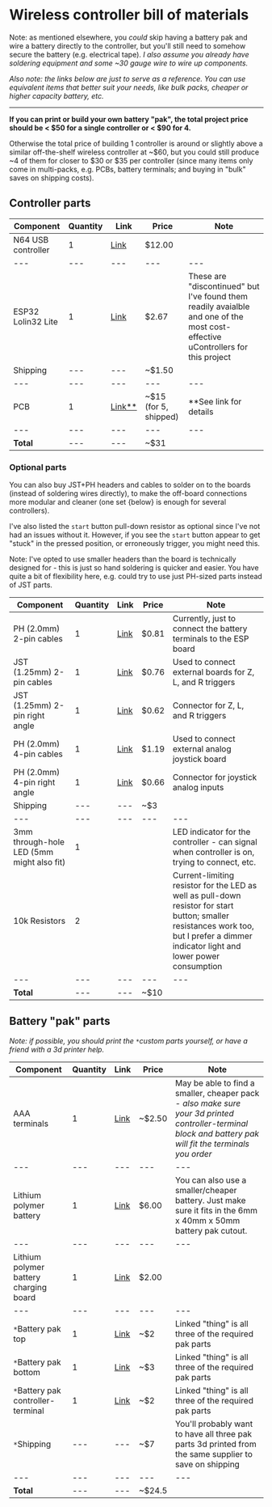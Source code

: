 # Wireless controller bill of materials
Note: as mentioned elsewhere, you *could* skip having a battery pak and wire a battery directly to the controller, but you'll still need to somehow secure the battery (e.g. electrical tape). *I also assume you already have soldering equipment and some ~30 gauge wire to wire up components.*

*Also note: the links below are just to serve as a reference. You can use equivalent items that better suit your needs, like bulk packs, cheaper or higher capacity battery, etc.*

----

**If you can print or build your own battery "pak", the total project price should be < $50 for a single controller or < $90 for 4.**

Otherwise the total price of building 1 controller is around or slightly above a similar off-the-shelf wireless controller at ~$60, but you could still produce ~4 of them for closer to $30 or $35 per controller (since many items only come in multi-packs, e.g. PCBs, battery terminals; and buying in "bulk" saves on shipping costs).

## Controller parts

Component | Quantity | Link | Price | Note
--- | --- | --- | --- | ---
N64 USB controller | 1 | [Link](https://www.amazon.com/Classic-Controller-iNNEXT-Joystick-Raspberry/dp/B0744DW55H) | $12.00 | 
--- | --- | --- | --- | ---
ESP32 Lolin32 Lite | 1 | [Link](https://www.aliexpress.com/item/4000038780903.html) | $2.67 | These are "discontinued" but I've found them readily avaialble and one of the most cost-effective uControllers for this project
Shipping | --- | --- | ~$1.50 | 
--- | --- | --- | --- | ---
PCB | 1 | [Link**](pcb/ordering.md) | ~$15 (for 5, shipped) | **See link for details
--- | --- | --- | --- | ---
**Total** | --- | --- | ~$31 | 

### Optional parts

You can also buy JST+PH headers and cables to solder on to the boards (instead of soldering wires directly), to make the off-board connections more modular and cleaner (one set {below} is enough for several controllers).

I've also listed the `start` button pull-down resistor as optional since I've not had an issues without it. However, if you see the `start` button appear to get "stuck" in the pressed position, or erroneously trigger, you might need this.

Note: I've opted to use smaller headers than the board is technically designed for - this is just so hand soldering is quicker and easier. You have quite a bit of flexibility here, e.g. could try to use just PH-sized parts instead of JST parts.

Component | Quantity | Link | Price | Note
--- | --- | --- | --- | ---
PH (2.0mm) 2-pin cables | 1 | [Link](https://www.aliexpress.com/item/4001235017139.html) | $0.81 | Currently, just to connect the battery terminals to the ESP board
JST (1.25mm) 2-pin cables | 1 | [Link](https://www.aliexpress.com/item/4001235017139.html) | $0.76 | Used to connect external boards for Z, L, and R triggers
JST (1.25mm) 2-pin right angle | 1 | [Link](https://www.aliexpress.com/item/1005003115054198.html) | $0.62 | Connector for Z, L, and R triggers
PH (2.0mm) 4-pin cables | 1 | [Link](https://www.aliexpress.com/item/4001235017139.html) | $1.19 | Used to connect external analog joystick board
PH (2.0mm) 4-pin right angle | 1 | [Link](https://www.aliexpress.com/item/1005003115054198.html) | $0.66 | Connector for joystick analog inputs
Shipping | --- | --- | ~$3 | 
--- | --- | --- | --- | ---
3mm through-hole LED (5mm might also fit) | 1 | | | LED indicator for the controller - can signal when controller is on, trying to connect, etc.
10k Resistors | 2 | | | Current-limiting resistor for the LED as well as pull-down resistor for start button; smaller resistances work too, but I prefer a dimmer indicator light and lower power consumption
--- | --- | --- | --- | ---
**Total** | --- | --- | ~$10 | 


## Battery "pak" parts

*Note: if possible, you should print the `*`custom parts yourself, or have a friend with a 3d printer help.*

Component | Quantity | Link | Price | Note
--- | --- | --- | --- | ---
AAA terminals | 1 | [Link](https://www.aliexpress.com/item/32884289489.html) | ~$2.50 | May be able to find a smaller, cheaper pack - *also make sure your 3d printed controller-terminal block and battery pak will fit the terminals you order*
--- | --- | --- | --- | ---
Lithium polymer battery | 1 | [Link](https://www.aliexpress.com/item/1005003258173852.html) | $6.00 | You can also use a smaller/cheaper battery. Just make sure it fits in the 6mm x 40mm x 50mm battery pak cutout.
--- | --- | --- | --- | ---
Lithium polymer battery charging board | 1 | [Link](https://www.aliexpress.com/item/4000522397541.html) | $2.00 | 
--- | --- | --- | --- | ---
`*`Battery pak top | 1 | [Link](https://www.thingiverse.com/thing:5028827) | ~$2 | Linked "thing" is all three of the required pak parts
`*`Battery pak bottom | 1 | [Link](https://www.thingiverse.com/thing:5028827) | ~$3 | Linked "thing" is all three of the required pak parts
`*`Battery pak controller-terminal | 1 | [Link](https://www.thingiverse.com/thing:5028827) | ~$2 | Linked "thing" is all three of the required pak parts
`*`Shipping | --- | --- | ~$7 | You'll probably want to have all three pak parts 3d printed from the same supplier to save on shipping
--- | --- | --- | --- | ---
**Total** | --- | --- | ~$24.5 | 


